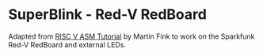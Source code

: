# SuperBlink - Red-V RedBoard

Adapted from [RISC V ASM Tutorial](https://www.youtube.com/watch?v=KLybwrpfQ3I) by Martin Fink to work on the Sparkfunk Red-V RedBoard and external LEDs.


